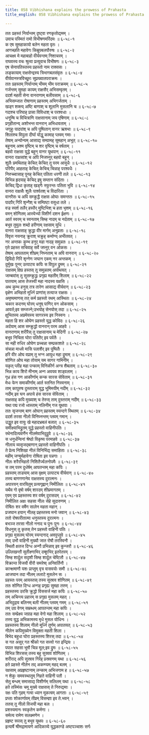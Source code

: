 ```yaml
---
title: 058 Vibhishana explains the prowess of Prahasta
title_english: 058 Vibhishana explains the prowess of Prahasta

---
```

ततः प्रहस्तं निर्यान्तम् दृष्ट्वा रणकृतोद्यमम् ।  
उवाच पस्मितं रामो विभीषणमरिंदमः ॥ ६-५८-१  
क एष सुमहाकायो बलेन महता वृतः ।  
आगच्छति महावेगः किम्रूपबलपौरुषः ॥ ६-५८-२  
आचक्ष्व मे महाबाहो वीर्यवन्तम् निशाचरम् ।  
राघवस्य वचः श्रुत्वा प्रत्युवाच विभीषणः ॥ ६-५८-३  
एष सेनापतिस्तस्य प्रहस्तो नाम राक्ससः ।  
लङ्कायाम् राक्षसेन्द्रस्य त्रिभागबलसंवृतः ॥ ६-५८-४  
वीर्यवानस्त्रविच्छूरः सुप्रख्यातपराक्रमः ।  
ततः प्रहस्तम् निर्यान्तम् भीमम् भीम पराक्रमम् ॥ ६-५८-५  
गर्जन्तम् सुमहा कायम् राक्षसैर् अभिसम्वृतम् ।  
ददर्श महती सेना वानराणाम् बलीयसाम् ॥ ६-५८-६  
अभिसम्जात रोषाणाम् प्रहस्तम् अभिगर्जताम् ।  
खड्ग शक्त्य् अष्टि बाणाश् च शूलानि मुसलानि च ॥ ६-५८-७  
गदाश्च परिघाह् प्रासा विविधाश् च परश्वधाः ।  
धनूम्षि च विचित्राणि राक्षसानाम् जय एषिणाम् ॥ ६-५८-८  
प्रगृहीतान्य् अशोभन्त वानरान् अभिधावताम् ।  
जगृहुः पादपांश् च अपि पुष्पितान् वानर ऋषभाः ॥ ६-५८-९  
शिलाश्च विपुला दीर्घा योद्धु कामाह् प्लवम् गमाः ।  
तेषाम् अन्योन्यम् आसाद्य सम्ग्रामह् सुमहान् अभूत् ॥ ६-५८-१०  
बहूनाम् अश्म वृष्टिम् च शर वृष्टिम् च वर्षताम् ।  
बहवो राक्षसा युद्धे बहून् वानर यूथपान् ॥ ६-५८-११  
वानरा राक्षसांश् च अपि निजघ्नुर् बहवो बहून् ।  
शूलैः प्रमथिताह् केचित् केचित् तु परम आयुधैः ॥ ६-५८-१२  
परिघैर् आहताह् केचित् केचिच् चिन्नाह् परश्वधैः ।  
निरुच्च्वासाह् पुनह् केचित् पतिता धरणी तले ॥ ६-५८-१३  
विभिन्न हृदयाह् केचिद् इषु सम्तान संदिताः ।  
केचिद् द्विधा कृताह् खड्गैः स्फुरन्तः पतिता भुवि ॥ ६-५८-१४  
वानरा राक्षसैः शूलैः पार्श्वतश् च विदारिताः ।  
वानरैसः च अपि सम्क्रुद्धै राक्षस ओघाः समन्ततः ॥ ६-५८-१५  
पादपैर् गिरि शृन्गैश् च सम्पिष्टा वसुधा तले ।  
वज्र स्पर्श तलैर् हस्तैर् मुष्टिभिश् च हता भृशम् ॥ ६-५८-१६  
वमन् शोणितम् आस्येभ्यो विशीर्ण दशन ईक्षणः ।  
आर्त स्वरम् च स्वनताम् सिम्ह नादम् च नर्दताम् ॥ ६-५८-१७  
बभूव तुमुलः शब्दो हरीणाम् रक्षसाम् युधि ।  
वानरा राक्षसाह् क्रुद्धा वीर मार्गम् अनुव्रताः ॥ ६-५८-१८  
विवृत्त नयनाह् क्रूराश् चक्रुह् कर्माण्य् अभीतवत् ।  
नर अन्तकः कुम्भ हनुर् महा नादह् समुन्नतः ॥ ६-५८-१९  
एते प्रहस्त सचिवाह् सर्वे जघ्नुर् वन ओकसः ।  
तेषाम् आपतताम् शीघ्रम् निघ्नताम् च अपि वानरान् ॥ ६-५८-२०  
द्विविदो गिरि शृन्गेण जघान एकम् नर अन्तकम् ।  
दुर्मुखः पुनर् उत्पाट्य कपिः स विपुल द्रुमम् ॥ ६-५८-२१  
राक्षसम् क्षिप्र हस्तस् तु समुन्नतम् अपोथयत् ।  
जाम्बवांस् तु सुसम्क्रुद्धः प्रगृह्य महतीम् शिलाम् ॥ ६-५८-२२  
पातयाम् आस तेजस्वी महा नादस्य वक्षसि ।  
अथ कुम्भ हनुस् तत्र तारेण आसाद्य वीर्यवान् ॥ ६-५८-२३  
वृक्षेण अभिहतो मूर्ध्नि प्राणांस् तत्याज राक्षसः ।  
अमृष्यमाणस् तत् कर्म प्रहस्तो रथम् आस्थितः ॥ ६-५८-२४  
चकार कदनम् घोरम् धनुष् पाणिर् वन ओकसाम् ।  
आवर्त;इव सम्जज्ने;उभयोह् सेनयोस् तदा ॥ ६-५८-२५  
क्षुभितस्य अप्रमेयस्य सागरस्य इव निस्वनः ।  
महता हि शर ओघेण प्रहस्तो युद्ध कोविदः ॥ ६-५८-२६  
अर्दयाम् आस सम्क्रुद्धो वानरान् परम आहवे ।  
वानराणाम् शरीरैस् तु राक्षसानाम् च मेदिनी ॥ ६-५८-२७  
बभूव निचिता घोरा पतितैर् इव पर्वतैः ।  
सा मही रुधिर ओघेण प्रच्चन्ना सम्प्रकाशते ॥ ६-५८-२८  
संचन्ना माधवे मासि पलाशैर् इव पुष्पितैः ।  
हरि वीर ओघ वप्राम् तु भग्न आयुध महा द्रुमाम् ॥ ६-५८-२९  
शोणित ओघ महा तोयाम् यम सागर गामिनीम् ।  
यकृत् प्लीह महा पन्काम् विनिकीर्ण अन्त्र शैबलाम् ॥ ६-५८-३०  
भिन्न काय शिरो मीनाम् अन्ग अवयव शाड्वलाम् ।  
गृध्र हंस गण आकीर्णाम् कन्क सारस सेविताम् ॥ ६-५८-३१  
मेधः फेन समाकीर्णाम् आर्त स्तनित निस्वनाम् ।  
ताम् कापुरुष दुस्ताराम् युद्ध भूमिमयीम् नदीम् ॥ ६-५८-३२  
नदीम् इव घन अपाये हंस सारस सेविताम् ।  
राक्षसाह् कपि मुख्याश् च तेरुस् ताम् दुस्तराम् नदीम् ॥ ६-५८-३३  
यथा पद्म रजो ध्वस्ताम् नलिनीम् गज यूथपाः ।  
ततः सृजन्तम् बाण ओघान् प्रहस्तम् स्यन्दने स्थितम् ॥ ६-५८-३४  
ददर्श तरसा नीलो विनिघ्नन्तम् प्लवम् गमान् ।  
उद्धूत इव वायुः खे महादभ्रबलं बलात् ॥ ६-५८-३५  
समीक्ष्याभिद्रुतम् युद्धे प्रहस्तो वाहिनीपतिः ।  
रथेनादित्यवर्णेन नीलमेवाभिदुद्रुवे ॥ ६-५८-३६  
स धनुर्धन्विनां श्रेष्ठो विकृष्य परमाहवे ॥ ६-५८-३७  
नीलाय व्यसृजद्बाणान् प्रहस्तो वाहिनीपतिः ।  
ते प्रेत्य निशिखा नीलं विनिर्भिद्य समाहिताः ॥ ६-५८-३८  
महीम् जग्मुर्महावेगा रोषिता इव पन्नगाः ।  
नीलः शरैरभिहतो निशितैर्ज्वलनोपमैः ॥ ६-५८-३९  
स तम् परम दुर्धर्षम् आपतन्तम् महा कपिः ।  
प्रहस्तम् ताडयाम् आस वृक्षम् उत्पाट्य वीर्यवान् ॥ ६-५८-४०  
तस्य बाणगणानेव राक्षसस्य दुरात्मनः ।  
अपारयन् वारयितुम् प्रत्यगृह्णान् निमीलितः ॥ ६-५८-४१  
यथैव गो वृषो वर्षम् शारदम् शीघ्रमागतम् ।  
एवम् एव प्रहस्तस्य शर वर्षम् दुरासदम् ॥ ६-५८-४२  
निमीलित अक्षः सहसा नीलः सेहे सुदारुणम् ।  
रोषितः शर वर्षेण सालेन महता महान् ।  
प्रजघान हयान् नीलह् प्रहस्तस्य मनो जवान् ॥ ६-५८-४३  
ततो रोषपरीतात्मा धनुस्तस्य दुरात्मनः ।  
बभञ्ज तरसा नीलो ननाद च पुनः पुनः ॥ ६-५८-४४  
विधनुस् तु कृतस् तेन प्रहस्तो वाहिनी पतिः ।  
प्रगृह्य मुसलम् घोरम् स्यन्दनाद् अवपुप्लुवे ॥ ६-५८-४५  
ताव् उभौ वाहिनी मुख्यौ जात रोषौ तरस्विनौ ।  
स्थितौ क्षतज दिग्ध अन्गौ प्रभिन्नाव् इव कुन्जरौ ॥ ६-५८-४६  
उल्लिखन्तौ सुतीक्ष्णाभिर् दम्ष्ट्राभिर् इतरेतरम् ।  
सिम्ह शार्दूल सदृशौ सिम्ह शार्दूल चेष्टितौ ॥ ६-५८-४७  
विक्रान्त विजयौ वीरौ समरेष्व् अनिवर्तिनौ ।  
कान्क्षमाणौ यशः प्राप्तुम् वृत्र वासवयोः समौ ॥ ६-५८-४८  
आजघान तदा नीलम् ललाटे मुसलेन सः ।  
प्रहस्तः परम् आयस्तस् तस्य सुस्राव शोणितम् ॥ ६-५८-४९  
ततः शोणित दिग्ध अन्गह् प्रगृह्य सुमहा तरुम् ।  
प्रहस्तस्य उरसि क्रुद्धो विससर्ज महा कपिः ॥ ६-५८-५०  
तम् अचिन्त्य प्रहारम् स प्रगृह्य मुसलम् महत् ।  
अभिदुद्राव बलिनम् बली नीलम् प्लवम् गमम् ॥ ६-५८-५१  
तम् उग्र वेगम् सम्रब्धम् आपतन्तम् महा कपिः ।  
ततः सम्प्रेक्ष्य जग्राह महा वेगो महा शिलाम् ॥ ६-५८-५२  
तस्य युद्ध अभिकामस्य मृधे मुसल योधिनः ।  
प्रहस्तस्य शिलाम् नीलो मूर्ध्नि तूर्णम् अपातयत् ॥ ६-५८-५३  
नीलेन कपिमुख्येन विमुक्ता महती शिला ।  
बिभेद बहुधा घोरा प्रहस्तस्य शिरस् तदा ॥ ६-५८-५४  
स गत असुर् गत श्रीको गत सत्त्वो गत इन्द्रियः ।  
पपात सहसा भूमौ चिन्न मूल;इव द्रुमः ॥ ६-५८-५५  
विभिन्न शिरसस् तस्य बहु सुस्राव शोणितम् ।  
शरीराद् अपि सुस्राव गिरेह् प्रस्रवणम् यथा ॥ ६-५८-५६  
हते प्रहस्ते नीलेन तद् अकम्प्यम् महद् बलम् ।  
रक्षसाम् अप्रहृष्टानाम् लन्काम् अभिजगाम ह ॥ ६-५८-५७  
न शेकुः समवस्थातुम् निहते वाहिनी पतौ ।  
सेतु बन्धम् समासाद्य विशीर्णम् सलिलम् यथा ॥ ६-५८-५८  
हते तस्मिंसः चमू मुख्ये राक्षसस् ते निरुद्यमाः ।  
रक्षः पति गृहम् गत्वा ध्यान मूकत्वम् आगताः ॥ ६-५८-५९  
प्रप्ताः शोकार्णावम् तीव्रम् विसम्ज्ञा इव ते.भवन् ।  
ततस् तु नीलो विजयी महा बलः ।  
प्रशस्यमानः स्वकृतेन कर्मणा ।  
समेत्य रामेण सलक्ष्मणेन ।  
प्रहृष्ट रूपस् तु बभूव यूथपः ॥ ६-५८-६०  
इत्यार्षे श्रीमद्रामायणे आदिकाव्ये युद्धकाण्डे अष्टपञ्चाशः सर्गः
